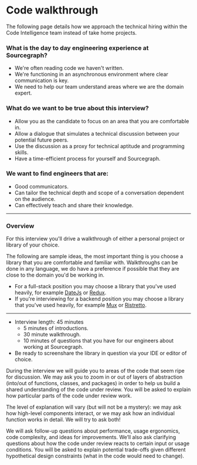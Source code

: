 # Code walkthrough

The following page details how we approach the technical hiring within the Code Intelligence team instead of take home projects.

### What is the day to day engineering experience at Sourcegraph?
- We're often reading code we haven't written.
- We're functioning in an asynchronous environment where clear communication is key.
- We need to help our team understand areas where we are the domain expert.

### What do we want to be true about this interview?
- Allow you as the candidate to focus on an area that you are comfortable in.
- Allow a dialogue that simulates a technical discussion between your potential future peers.
- Use the discussion as a proxy for technical aptitude and programming skills.
- Have a time-efficient process for yourself and Sourcegraph.

### We want to find engineers that are:
- Good communicators.
- Can tailor the technical depth and scope of a conversation dependent on the audience.
- Can effectively teach and share their knowledge.

----

### Overview

For this interview you'll drive a walkthrough of either a personal project or library of your choice.

The following are sample ideas, the most important thing is you choose a library that you are comfortable and familiar with.  Walkthroughs can be done in
any language, we do have a preference if possible that they are close to the domain you'd be working in.


- For a full-stack position you may choose a library that you've used heavily,  for example [DateJs](https://github.com/datejs/Datejs)
or [Redux](https://github.com/reduxjs/redux).
- If you're interviewing for a backend position you may choose a library that you've used heavily, for example [Mux](https://github.com/gorilla/mux) or [Ristretto](https://github.com/dgraph-io/ristretto).

---
- Interview length: 45 minutes
    - 5 minutes of introductions.
    - 30 minute walkthrough.
    - 10 minutes of questions that you have for our engineers about working at Sourcegraph.
- Be ready to screenshare the library in question via your IDE or editor of choice.

During the interview we will guide you to areas of the code that seem ripe for discussion.  We may ask you to zoom in or out of layers of abstraction (into/out of functions, classes, and packages) in order to help us build a shared understanding of the code under review.
You will be asked to explain how particular parts of the code under review work.

The level of explanation will vary (but will not be a mystery):
we may ask how high-level components interact, or we may ask how an individual function works in detail.
We will try to ask both!

We will ask follow-up questions about performance, usage ergonomics, code complexity, and ideas for improvements.
We’ll also ask clarifying questions about how the code under review reacts to certain input or usage conditions.
You will be asked to explain potential trade-offs given different hypothetical design constraints (what in the code would need to change).
